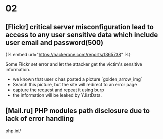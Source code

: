 # 02

## \[Flickr] critical server misconfiguration lead to access to any user sensitive data which include user email and password(500)

{% embed url="https://hackerone.com/reports/1365738" %}

Some Flickr set error and let the attacker get the victim's sensitive information.

* we known that user x has posted a picture \`golden\_arrow\_img\`
* Search this picture, but the site will redirect to an error page
* capture the request and repeat it using burp
* the information will be leaked by Y.listData.



## \[Mail.ru] PHP modules path disclosure due to lack of error handling



php.ini/











